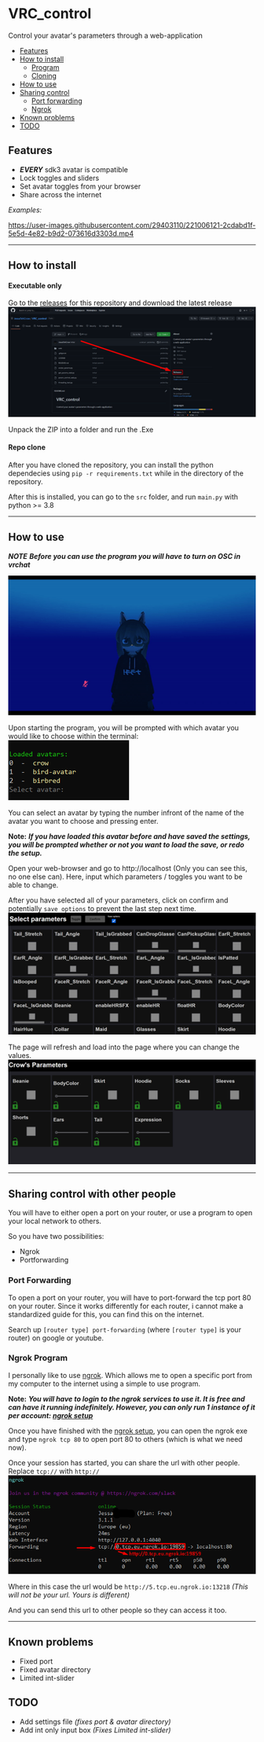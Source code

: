 # VRC_control

Control your avatar's parameters through a web-application

- [Features](#features)
- [How to install](#how-to-install)
    - [Program](#executable-only)
    - [Cloning](#repo-clone)
- [How to use](#how-to-use)
- [Sharing control](#sharing-control-with-other-people)
    - [Port forwarding](#port-forwarding)
    - [Ngrok](#ngrok-program)
- [Known problems](#known-problems)
- [TODO](#todo)

## Features

- ***EVERY*** sdk3 avatar is compatible
- Lock toggles and sliders
- Set avatar toggles from your browser
- Share across the internet

*Examples:*

https://user-images.githubusercontent.com/29403110/221006121-2cdabd1f-5e5d-4e82-b9d2-073616d3303d.mp4
___

## How to install

#### Executable only

Go to the [releases](https://github.com/JessaTehCrow/VRC_control/releases) for this repository and download the latest release
![releases_img](images/releases.png)

Unpack the ZIP into a folder and run the .Exe

#### Repo clone

After you have cloned the repository, you can install the python dependecies using `pip -r requirements.txt` while in the directory of the repository.

After this is installed, you can go to the `src` folder, and run `main.py` with python >= 3.8

___

## How to use

***NOTE***
***Before you can use the program you will have to turn on OSC in vrchat***

![](images/osc.gif)

Upon starting the program, you will be prompted with which avatar you would like to choose within the terminal:
![](images/loaded.png)

You can select an avatar by typing the number infront of the name of the avatar you want to choose and pressing enter.

**Note:**
***If you have loaded this avatar before and have saved the settings, you will be prompted whether or not you want to load the save, or redo the setup.***

Open your web-browser and go to http://localhost (Only you can see this, no one else can).
Here, input which parameters / toggles you want to be able to change.

After you have selected all of your parameters, click on confirm and potentially `save options` to prevent the last step next time.
![select](images/param_select.png)

The page will refresh and load into the page where you can change the values.
![toggles](images/params.png)
___

## Sharing control with other people

You will have to either open a port on your router, or use a program to open your local network to others.

So you have two possibilities:

- Ngrok
- Portforwarding

### Port Forwarding

To open a port on your router, you will have to port-forward the tcp port 80 on your router.
Since it works differently for each router, i cannot make a standardized guide for this, you can find this on the internet. 

Search up `[router type] port-forwarding` (where `[router type]` is your router) on google or youtube.

### Ngrok Program

I personally like to use [ngrok](https://ngrok.com/download). 
Which allows me to open a specific port from my computer to the internet using a simple to use program.

**Note:**
***You will have to login to the ngrok services to use it. It is free and can have it running indefinitely. However, you can only run 1 instance of it per account: [ngrok setup](ngrok_setup.md)***

Once you have finished with the [ngrok setup](ngrok_setup.md), you can open the ngrok exe and type `ngrok tcp 80` to open port 80 to others (which is what we need now).

Once your session has started, you can share the url with other people. Replace `tcp://` with `http://`
![](images/ngrok.png)

Where in this case the url would be `http://5.tcp.eu.ngrok.io:13218` 
*(This will not be your url. Yours is different)*

And you can send this url to other people so they can access it too.
___

## Known problems

- Fixed port
- Fixed avatar directory
- Limited int-slider

## TODO

- Add settings file *(fixes port & avatar directory)*
- Add int only input box *(Fixes Limited int-slider)*